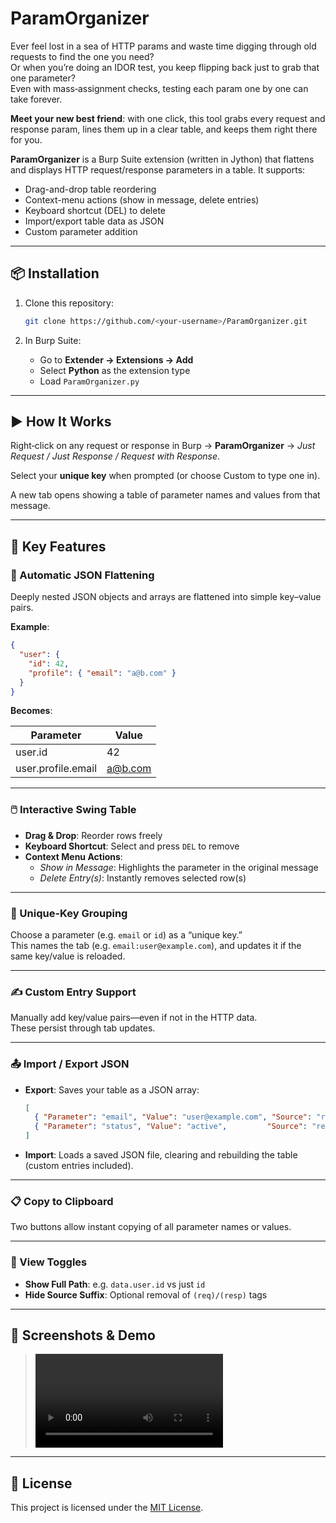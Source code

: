 # ParamOrganizer

Ever feel lost in a sea of HTTP params and waste time digging through old requests to find the one you need?  
Or when you’re doing an IDOR test, you keep flipping back just to grab that one parameter?  
Even with mass‑assignment checks, testing each param one by one can take forever.

**Meet your new best friend**: with one click, this tool grabs every request and response param, lines them up in a clear table, and keeps them right there for you.

**ParamOrganizer** is a Burp Suite extension (written in Jython) that flattens and displays HTTP request/response parameters in a table. It supports:

- Drag-and-drop table reordering  
- Context-menu actions (show in message, delete entries)  
- Keyboard shortcut (DEL) to delete  
- Import/export table data as JSON  
- Custom parameter addition  

---

## 📦 Installation

1. Clone this repository:
   ```bash
   git clone https://github.com/<your-username>/ParamOrganizer.git
   ```

2. In Burp Suite:
   - Go to **Extender → Extensions → Add**
   - Select **Python** as the extension type
   - Load `ParamOrganizer.py`

---

## ▶️ How It Works

Right‑click on any request or response in Burp → **ParamOrganizer** → *Just Request / Just Response / Request with Response*.

Select your **unique key** when prompted (or choose Custom to type one in).

A new tab opens showing a table of parameter names and values from that message.

---

## 🔑 Key Features

### 🔁 Automatic JSON Flattening

Deeply nested JSON objects and arrays are flattened into simple key–value pairs.

**Example**:
```json
{
  "user": {
    "id": 42,
    "profile": { "email": "a@b.com" }
  }
}
```

**Becomes**:

| Parameter            | Value     |
|----------------------|-----------|
| user.id              | 42        |
| user.profile.email   | a@b.com   |

---

### 🖱️ Interactive Swing Table

- **Drag & Drop**: Reorder rows freely  
- **Keyboard Shortcut**: Select and press `DEL` to remove  
- **Context Menu Actions**:
  - *Show in Message*: Highlights the parameter in the original message  
  - *Delete Entry(s)*: Instantly removes selected row(s)  

---

### 🧬 Unique-Key Grouping

Choose a parameter (e.g. `email` or `id`) as a “unique key.”  
This names the tab (e.g. `email:user@example.com`), and updates it if the same key/value is reloaded.

---

### ✍️ Custom Entry Support

Manually add key/value pairs—even if not in the HTTP data.  
These persist through tab updates.

---

### 📤 Import / Export JSON

- **Export**: Saves your table as a JSON array:
  ```json
  [
    { "Parameter": "email", "Value": "user@example.com", "Source": "req" },
    { "Parameter": "status", "Value": "active",         "Source": "resp" }
  ]
  ```
- **Import**: Loads a saved JSON file, clearing and rebuilding the table (custom entries included).

---

### 📋 Copy to Clipboard

Two buttons allow instant copying of all parameter names or values.

---

### 👀 View Toggles

- **Show Full Path**: e.g. `data.user.id` vs just `id`
- **Hide Source Suffix**: Optional removal of `(req)/(resp)` tags

---

## 📸 Screenshots & Demo

> ![Demo of ParamOrganizer](assets/ParamOrganaizer.mp4)

---

## 📝 License

This project is licensed under the [MIT License](LICENSE).

